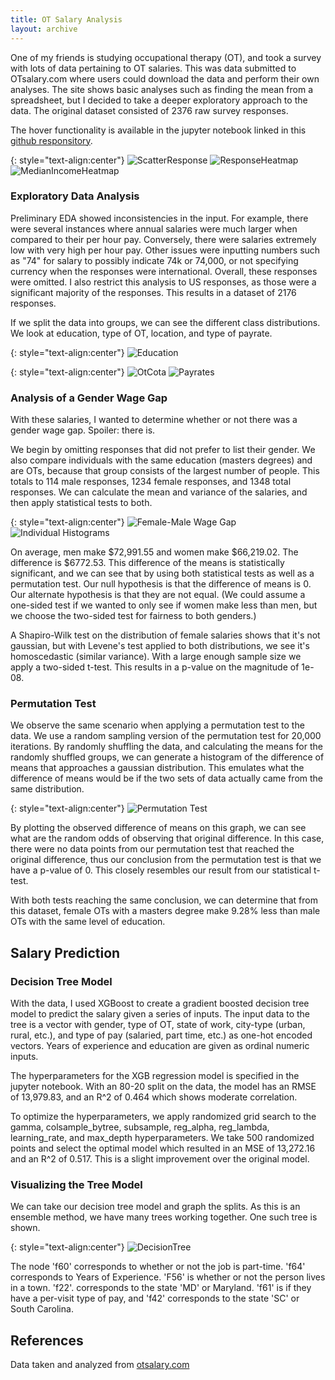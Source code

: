 ```yaml
---
title: OT Salary Analysis
layout: archive
---
```


One of my friends is studying occupational therapy (OT), and took a survey with lots of data pertaining to OT salaries. This was data submitted to OTsalary.com where users could download the data and perform their own analyses. The site shows basic analyses such as finding the mean from a spreadsheet, but I decided to take a deeper exploratory approach to the data. The original dataset consisted of 2376 raw survey responses.

The hover functionality is available in the jupyter notebook linked in this [github responsitory](https://github.com/yma3/OT-Salary-Analysis-and-Prediction).

{: style="text-align:center"}
![ScatterResponse](/assets/images/otsalary/scatterresponse.png)
![ResponseHeatmap](/assets/images/otsalary/responseheatmap.png)
![MedianIncomeHeatmap](/assets/images/otsalary/medianincomeheatmap.png)


### Exploratory Data Analysis
Preliminary EDA showed inconsistencies in the input. For example, there were several instances where annual salaries were much larger when compared to their per hour pay. Conversely, there were salaries extremely low with very high per hour pay. Other issues were inputting numbers such as "74" for salary to possibly indicate 74k or 74,000, or not specifying currency when the responses were international. Overall, these responses were omitted. I also restrict this analysis to US responses, as those were a significant majority of the responses. This results in a dataset of 2176 responses.

If we split the data into groups, we can see the different class distributions. We look at education, type of OT, location, and type of payrate.

{: style="text-align:center"}
![Education](/assets/images/otsalary/education.png)

{: style="text-align:center"}
![OtCota](/assets/images/otsalary/otcota.png)
![Payrates](/assets/images/otsalary/payrates.png)

### Analysis of a Gender Wage Gap

With these salaries, I wanted to determine whether or not there was a gender wage gap. Spoiler: there is.

We begin by omitting responses that did not prefer to list their gender. We also compare individuals with the same education (masters degrees) and are OTs, because that group consists of the largest number of people. This totals to 114 male responses, 1234 female responses, and 1348 total responses. We can calculate the mean and variance of the salaries, and then apply statistical tests to both.

{: style="text-align:center"}
![Female-Male Wage Gap](/assets/images/otsalary/malefemalehist.png)
![Individual Histograms](/assets/images/otsalary/mhistfhist.png)

On average, men make $72,991.55 and women make $66,219.02. The difference is $6772.53. This difference of the means is statistically significant, and we can see that by using both statistical tests as well as a permutation test. Our null hypothesis is that the difference of means is 0. Our alternate hypothesis is that they are not equal. (We could assume a one-sided test if we wanted to only see if women make less than men, but we choose the two-sided test for fairness to both genders.)

A Shapiro-Wilk test on the distribution of female salaries shows that it's not gaussian, but with Levene's test applied to both distributions, we see it's homoscedastic (similar variance). With a large enough sample size we apply a two-sided t-test. This results in a p-value on the magnitude of 1e-08.

### Permutation Test

We observe the same scenario when applying a permutation test to the data. We use a random sampling version of the permutation test for 20,000 iterations. By randomly shuffling the data, and calculating the means for the randomly shuffled groups, we can generate a histogram of the difference of means that approaches a gaussian distribution. This emulates what the difference of means would be if the two sets of data actually came from the same distribution.

{: style="text-align:center"}
![Permutation Test](/assets/images/otsalary/permutationtest.png)

By plotting the observed difference of means on this graph, we can see what are the random odds of observing that original difference. In this case, there were no data points from our permutation test that reached the original difference, thus our conclusion from the permutation test is that we have a p-value of 0. This closely resembles our result from our statistical t-test.

With both tests reaching the same conclusion, we can determine that from this dataset, female OTs with a masters degree make 9.28% less than male OTs with the same level of education.

## Salary Prediction
### Decision Tree Model
With the data, I used XGBoost to create a gradient boosted decision tree model to predict the salary given a series of inputs. The input data to the tree is a vector with gender, type of OT, state of work, city-type (urban, rural, etc.), and type of pay (salaried, part time, etc.) as one-hot encoded vectors. Years of experience and education are given as ordinal numeric inputs.

The hyperparameters for the XGB regression model is specified in the jupyter notebook. With an 80-20 split on the data, the model has an RMSE of 13,979.83, and an R^2 of 0.464 which shows moderate correlation.

To optimize the hyperparameters, we apply randomized grid search to the gamma, colsample_bytree, subsample, reg_alpha, reg_lambda, learning_rate, and max_depth hyperparameters. We take 500 randomized points and select the optimal model which resulted in an MSE of 13,272.16 and an R^2 of 0.517. This is a slight improvement over the original model.

### Visualizing the Tree Model
We can take our decision tree model and graph the splits. As this is an ensemble method, we have many trees working together. One such tree is shown.

{: style="text-align:center"}
![DecisionTree](/assets/images/otsalary/decisiontreemodel.png)

The node 'f60' corresponds to whether or not the job is part-time. 'f64' corresponds to Years of Experience. 'F56' is whether or not the person lives in a town. 'f22'. corresponds to the state 'MD' or Maryland. 'f61' is if they have a per-visit type of pay, and 'f42' corresponds to the state 'SC' or South Carolina.


## References
Data taken and analyzed from [otsalary.com](https://otsalary.com/)
